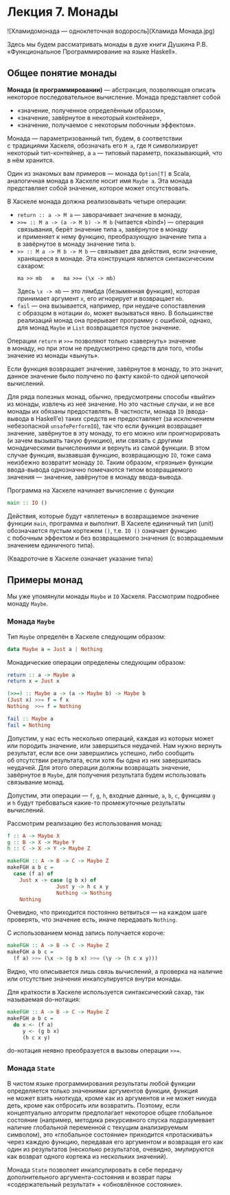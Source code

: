 Лекция 7. Монады
================

![Хламидомонада — одноклеточная водоросль](Хламида Монада.jpg)

Здесь мы будем рассматривать монады в духе книги Душкина Р.В. «Функциональное
Программирование на языке Haskell».

Общее понятие монады
--------------------

**Монада (в программировании)** — абстракция, позволяющая описать некоторое
последовательное вычисление. Монада представляет собой

* «значение, полученное определённым образом»,
* «значение, завёрнутое в некоторый контейнер»,
* «значение, получаемое с некоторым побочным эффектом».

Монада — параметризованный тип, будем, в соответствии с традициями Хаскеля,
обозначать его `M a`, где `M` символизирует некоторый тип-контейнер, а `a` —
типовый параметр, показывающий, что в нём хранится.

Один из знакомых вам примеров — монада `Option[T]` в Scala, аналогичная
монада в Хаскеле носит имя `Maybe a`. Эта монада представляет собой значение,
которое может отсутствовать.

В Хаскеле монада должна реализовывать четыре операции:

* `return :: a -> M a` — заворачивает значение в монаду,
* `>>= :: M a -> (a -> M b) -> M b` (читается «bind») — операция связывания,
  берёт значение типа `a`, завёрнутое в монаду и применяет к нему функцию,
  преобразующую значение типа `a` в завёрнутое в монаду значение типа `b`.
* `>> :: M a -> M b -> M b` — связывает два действия, если значение, хранящееся
  в монаде. Эта конструкция является синтаксическим сахаром:
  ```
  ma >> mb   ≡   ma >>= (\x -> mb)
  ```
  Здесь `\x -> mb` — это лямбда (безымянная функция), которая принимает
  аргумент `x`, его игнорирует и возвращает `mb`.
* `fail` — она вызывается, например, при неудаче сопоставления с образцом
  в нотации `do`, может вызываться явно. В большинстве реализаций монад
  она прерывает программу с ошибкой, однако, для монад `Maybe` и `List`
  возвращается пустое значение.

Операции `return` и `>>=` позволяют только «завернуть» значение в монаду,
но при этом не предусмотрено средств для того, чтобы значение из монады «вынуть».

Если функция возвращает значение, завёрнутое в монаду, то это значит, данное
значение было получено по факту какой-то одной цепочкой вычислений.

Для ряда полезных монад, обычно, предусмотрены способы «выйти» из монады,
извлечь из неё значение. Но это частные случаи, и не все монады их обязаны
предоставлять. В частности, монада `IO` (ввода-вывода в Haskell’е) таких
средств не предоставляет (за исключением небезопасной `unsafePerformIO`),
так что если функция возвращает значение, завёрнутое в эту монаду, то его
можно или проигнорировать (и зачем вызывать такую функцию), или связать
с другими монадическими вычислениями и вернуть из самой функции. В этом
случае функция, вызвавшая функцию, возвращающую `IO`, тоже сама неизбежно
возвратит монаду `IO`. Таким образом, «грязные» функции ввода-вывода однозначно
помечаются типом возвращаемого значения — значение, завёрнутое в монаду
ввода-вывода.

Программа на Хаскеле начинает вычисление с функции
```haskell
main :: IO ()
```
Действия, которые будут «вплетены» в возвращаемое значение функции `main`,
программа и выполнит. В Хаскеле единичный тип (unit) обозначается пустым
кортежем `()`, т.е. `IO ()` означает функцию с побочным эффектом и без
возвращаемого значения (с возвращаемым значением единичного типа).

(Квадроточие в Хаскеле означает указание типа)

Примеры монад
-------------
Мы уже упомянули монады `Maybe` и `IO` Хаскеля. Рассмотрим подробнее монаду
`Maybe`.

### Монада `Maybe`

Тип `Maybe` определён в Хаскеле следующим образом:
```haskell
data Maybe a = Just a | Nothing
```
Монадические операции определены следующим образом:

```haskell
return :: a -> Maybe a
return x = Just x

(>>=) :: Maybe a -> (a -> Maybe b) -> Maybe b
(Just x) >>= f = f x
Nothing  >>= f = Nothing

fail :: Maybe a
fail = Nothing
```
Допустим, у нас есть несколько операций, каждая из которых может или породить
значение, или завершиться неудачей. Нам нужно вернуть результат, если все они
завершились успешно, либо сообщить об отсутствии результата, если хотя бы одна
из них завершилась неудачей. Для этого операции должны возвращать значение,
завёрнутое в `Maybe`, для получения результата будем использовать связывание
монад.

Допустим, эти операции — `f`, `g`, `h`, входные данные, `a`, `b`, `c`, функциям
`g` и `h` будут требоваться какие-то промежуточные результаты вычислений.

Рассмотрим реализацию без использования монад:

```haskell
f :: A -> Maybe X
g :: B -> X -> Maybe Y
h :: C -> X -> Y -> Maybe Z

makeFGH :: A -> B -> C -> Maybe Z
makeFGH a b c =
  case (f a) of
    Just x -> case (g b x) of
                Just y -> h c x y
                Nothing -> Nothing
    Nothing
```

Очевидно, что приходится постоянно ветвиться — на каждом шаге проверять,
что значение есть, иначе передавать `Nothing`.

С использованием монад запись получается короче:
```haskell
makeFGH :: A -> B -> C -> Maybe Z
makeFGH a b c =
  (f a) >>= (\x -> (g b x) >>= (\y -> (h c x y)))
```
Видно, что описывается лишь связь вычислений, а проверка на наличие или
отсутствие значения инкапсулируется внутри монады.

Для краткости в Хаскеле используется синтаксический сахар, так называемая
do-нотация:
```haskell
makeFGH :: A -> B -> C -> Maybe Z
makeFGH a b c =
  do x <- (f a)
     y <- (g b x)
     (h c x y)
```
do-нотация неявно преобразуется в вызовы операции `>>=`.

### Монада `State`
В чистом языке программирования результаты любой функции определяется
только значениями аргументов функции, функция не может взять ниоткуда,
кроме как из аргументов и не может никуда деть, кроме как отбросить
или возвратить. Поэтому, если концептуально алгоритм предполагает некоторое
общее глобальное состояние (например, методика рекурсивного спуска
подразумевает наличие глобальной переменной с текущим анализируемым символом),
это «глобальное состояние» приходится «протаскивать» через каждую функцию,
передавая его аргументом и возвращая его как один из результатов (несколько
результатов, очевидно, эмулируются как возврат одного кортежа из нескольких
значений).

Монада `State` позволяет инкапсулировать в себе передачу дополнительного
аргумента-состояния и возврат пары «содержательный результат» + «обновлённое
состояние».









